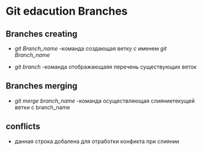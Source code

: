 # Git edacution Branches

## Branches creating

* *git Branch_name* -команда создающая ветку с именем *git Branch_name*

* *git branch* -команда отображающаяя перечень существующих веток

## Branches merging

* *git merge branch_name* -команда осуществляющая слияниетекущей ветки с branch_name

## conflicts

* данная строка добалена для отработки конфикта при слиянии